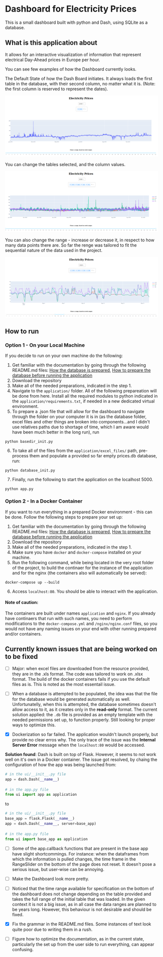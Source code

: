 # Dashboard for Electricity Prices

This is a small dashboard built with python and Dash, using SQLite as a database.

## What is this application about

It allows for an interactive visualization of information that represent electrical Day-Ahead prices in Europe per hour.

You can see few examples of how the Dashboard currently looks.

The Default State of how the Dash Board initiates. It always loads the first table in the database, with their second column, no matter what it is. (Note: the first column is reserved to represent the dates).

![](https://github.com/Si-ja/Dashboard-Python/blob/main/application/visuals/DefaultState.png "Default State")

You can change the tables selected, and the column values.

![](https://github.com/Si-ja/Dashboard-Python/blob/main/application/visuals/AddingCountries.png "Add more variables")

You can also change the range - increase or decrease it, in respect to how many data points there are. So far the renge was tailored to fit the sequential nature of the data used in the project.

![](https://github.com/Si-ja/Dashboard-Python/blob/main/application/visuals/ChangingRange.png "Change Range")

## How to run

### Option 1 - On your Local Machine

If you decide to run on your own machine do the following:

1. Get familiar with the documentation by going through the following README.md files: [How the database is prepared](https://github.com/Si-ja/Dashboard-Python/tree/main/application/config_handlers/db_management), [How to prepare the database before running the application](https://github.com/Si-ja/Dashboard-Python/tree/main/application/database)
2. Download the repository
3. Make all of the needed preparations, indicated in the step 1.
4. Navigate to the `application/` folder. All of the following prepareation will be done from here. Install all the required modules to python indicated in the `application/requirements.txt`, if needed in a new dedicated virtual environment.
5. To prepare a .json file that will allow for the dashboard to navigate through the folder on your computer it is in (as the database folder, excel files and other things are broken into components...and I didn't use relatives paths due to shortage of time, which I am aware would have been much better in the long run), run 
```shell
python basedir_init.py
```
6. To take all of the files from the `application/excel_files/` path, pre-process them and populate a provided so far empty prices.db database, run: 
```shell
python database_init.py
```
7. Finally, run the following to start the application on the localhost 5000.
```shell
python app.py
```

### Option 2 - In a Docker Container

If you want to run everything in a prepared Docker environment - this can be done. Follow the following steps to prepare your set up:

1. Get familiar with the documentation by going through the following README.md files: [How the database is prepared](https://github.com/Si-ja/Dashboard-Python/tree/main/application/config_handlers/db_management), [How to prepare the database before running the application](https://github.com/Si-ja/Dashboard-Python/tree/main/application/database)
2. Download the repository
3. Make all of the needed preparations, indicated in the step 1.
4. Make sure you have `docker` and `docker-compose` installed on your machine.
5. Run the following command, while being located in the very root folder of the project, to build the continaer for the instance of the application and for the nginx (the containers also will automatically be served):
```shell
docker-compose up --build
```
6. Access `localhost:80`. You should be able to interact with the application.

#### Note of caution:

The containers are built under names `application` and `nginx`. If you already have continaers that run with such names, you need to perform modifications to the `docker-compose.yml` and `/nginx/nginx.conf` files, so you would not have any naming issues on your end with other running prepared and/or containers.

## Currently known issues that are being worked on to be fixed

- [ ] Major: when excel files are downloaded from the resource provided, they are in the .xls format. The code was tailored to work on .xlsx format. The build of the docker containers fails if you use the default files as is. This is noted as the most essentail issue. 

- [ ] When a database is attempted to be populated, the idea was that the file for the database would be generated automatically as well. Unfortunatelly, when this is attempted, the database sometimes doesn't allow access to it, as it creates only in the __read-only__ format. The current solution applied: the `.db` file is provided as an empty template with the needed permissions set up, to function properly. Still looking for proper ways to optimize this.

- [X] Dockerization so far failed. The application wouldn't launch properly, but provide no clear erros why. The only trace of the issue was the __Internal Server Error__ message when the `localhost:80` would be accessed.

__Solution found__: Dash is built on top of Flask. However, it seems to not work well on it's own in a Docker container. The issue got resolved, by chaing the configuration of how the app was being launched from:

```python
# in the ui/__init__.py file
app = dash.Dash(__name__)

# in the app.py file
from ui import app as application
```

to 

```python
# in the ui/__init__.py file
base_app = flask.Flask(__name__)
app = dash.Dash(__name__, server=base_app)

# in the app.py file
from ui import base_app as application
```

- [ ] Some of the app.callback functions that are present in the base app have slight shortcommings. For instance: when the dataframes from which the information is pulled changes, the time frame in the RangeSlider on the bottom of the page does not reset. It doesn't pose a serious issue, but user-wise can be annoying.

- [ ] Make the Dashboard look more pretty.

- [ ] Noticed that the time range available for specification on the bottom of the dashboard does not change depending on the table provided and takes the full range of the initial table that was loaded. In the given context it is not a big issue, as in all case the data ranges are planned to be years long. However, this behaviour is not desirable and should be fixed.

- [X] Fix the grammar in the README.md files. Some instances of text look quite poor due to writing them in a rush.

- [ ] Figure how to optimize the documentation, as in the current state, particularly the set up from the user side to run everything, can appear confusing.
